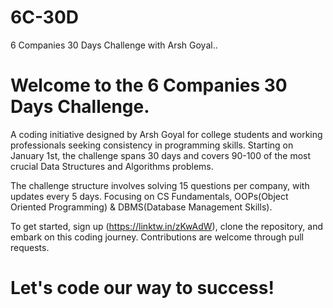 # 6C-30D
6 Companies 30 Days Challenge with Arsh Goyal..

# Welcome to the 6 Companies 30 Days Challenge.
A coding initiative designed by Arsh Goyal for college students and working professionals seeking consistency in programming skills. Starting on January 1st, the challenge spans 30 days and covers 90-100 of the most crucial Data Structures and Algorithms problems. 

The challenge structure involves solving 15 questions per company, with updates every 5 days. Focusing on CS Fundamentals, OOPs(Object Oriented Programming) & DBMS(Database Management Skills). 

To get started, sign up (https://linktw.in/zKwAdW), clone the repository, and embark on this coding journey. Contributions are welcome through pull requests.

# Let's code our way to success! 
